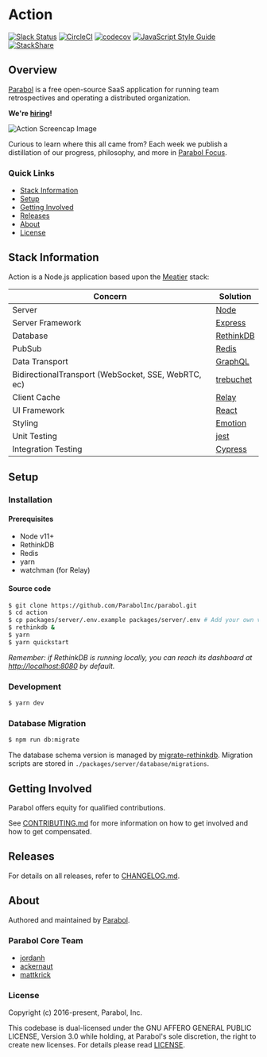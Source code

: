 # Action

[![Slack Status](http://slackin.parabol.co/badge.svg)](http://slackin.parabol.co/)
[![CircleCI](https://circleci.com/gh/ParabolInc/parabol.svg?style=svg)](https://circleci.com/gh/ParabolInc/parabol)
[![codecov](https://codecov.io/gh/ParabolInc/parabol/branch/master/graph/badge.svg)](https://codecov.io/gh/ParabolInc/parabol)
[![JavaScript Style Guide](https://img.shields.io/badge/code_style-standard-brightgreen.svg)](https://standardjs.com)
[![StackShare](https://img.shields.io/badge/tech-stack-0690fa.svg?style=flat)](https://stackshare.io/parabol-inc/parabol-multiplayer-web-app)

## Overview

[Parabol](https://www.parabol.co) is a free open-source SaaS application for
running team retrospectives and operating a distributed organization.

**We're [hiring](https://www.parabol.co/join)!**

![Action Screencap Image](./docs/images/20180718_Action_Snapshot.gif)

Curious to learn where this all came from? Each week we publish a distillation
of our progress, philosophy, and more in
[Parabol Focus](https://focus.parabol.co/).

### Quick Links

* [Stack Information](#stack-information)
* [Setup](#setup)
* [Getting Involved](#getting-involved)
* [Releases](#releases)
* [About](#about)
* [License](#license)

## Stack Information

Action is a Node.js application based upon the
[Meatier](https://github.com/mattkrick/meatier) stack:

| Concern            | Solution                                                |
|--------------------|---------------------------------------------------------|
| Server             | [Node](https://nodejs.org/)                         |
| Server Framework   | [Express](http://expressjs.com/)                        |
| Database           | [RethinkDB](https://www.rethinkdb.com/)                 |
| PubSub | [Redis](https://redis.io) |
| Data Transport     | [GraphQL](https://github.com/graphql/graphql-js)        |
| BidirectionalTransport (WebSocket, SSE, WebRTC, ec) | [trebuchet](https://github.com/mattkrick/trebuchet-client)               |
| Client Cache  | [Relay](https://facebook.github.io/relay/)              |
| UI Framework    | [React](https://facebook.github.io/react/)              |
| Styling            | [Emotion](https://emotion.sh/)          |
| Unit Testing       | [jest](https://facebook.github.io/jest)                 |
| Integration Testing | [Cypress](https://cypress.io) |

## Setup

### Installation

#### Prerequisites

 - Node v11+
 - RethinkDB
 - Redis
 - yarn
 - watchman (for Relay)

#### Source code

```bash
$ git clone https://github.com/ParabolInc/parabol.git
$ cd action
$ cp packages/server/.env.example packages/server/.env # Add your own vars here
$ rethinkdb &
$ yarn
$ yarn quickstart
```
_Remember: if RethinkDB is running locally, you can reach its dashboard at
[http://localhost:8080](http://localhost:8080) by default._

### Development
```bash
$ yarn dev
```

### Database Migration

```bash
$ npm run db:migrate
```

The database schema version is managed by
[migrate-rethinkdb](https://github.com/ParabolInc/migrate-rethinkdb).
Migration scripts are stored in `./packages/server/database/migrations`.

## Getting Involved

Parabol offers equity for qualified contributions.

See [CONTRIBUTING.md](./CONTRIBUTING.md) for more information on how to
get involved and how to get compensated.

## Releases

For details on all releases, refer to [CHANGELOG.md](./CHANGELOG.md).

## About

Authored and maintained by [Parabol](http://parabol.co).

### Parabol Core Team

* [jordanh](https://github.com/jordanh)
* [ackernaut](https://github.com/ackernaut)
* [mattkrick](https://github.com/mattkrick)

### License

Copyright (c) 2016-present, Parabol, Inc.

This codebase is dual-licensed under the GNU AFFERO GENERAL PUBLIC LICENSE,
Version 3.0 while holding, at Parabol's sole discretion, the right to create
new licenses. For details please read [LICENSE](LICENSE).

